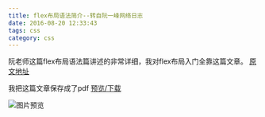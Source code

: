 ```yaml
---
title: flex布局语法简介--转自阮一峰网络日志
date: 2016-08-20 12:33:43
tags: css
category: css
---
```


阮老师这篇flex布局语法篇讲述的非常详细，我对flex布局入门全靠这篇文章。
[原文地址](http://www.ruanyifeng.com/blog/2015/07/flex-grammar.html)

我把这篇文章保存成了pdf [预览/下载](/images/flex.pdf)

<!-- more -->

![图片预览](/images/flex.png)
